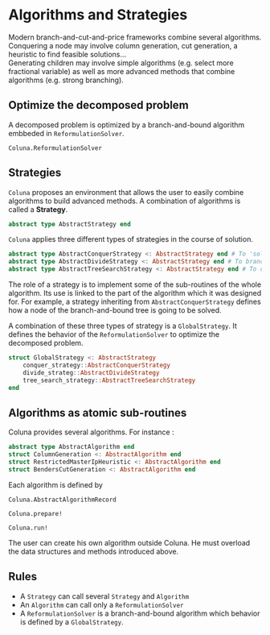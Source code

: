 # Algorithms and Strategies

Modern branch-and-cut-and-price frameworks combine several algorithms. 
Conquering a node may involve column generation, cut generation, a heuristic to 
find feasible solutions...  
Generating children may involve simple algorithms (e.g. select more fractional 
variable) as well as more advanced methods that combine algorithms (e.g. 
strong branching).

## Optimize the decomposed problem
A decomposed problem is optimized by a branch-and-bound algorithm embbeded in 
`ReformulationSolver`.

```@docs
Coluna.ReformulationSolver
```

## Strategies
`Coluna` proposes an environment that allows the user to easily combine 
algorithms to build advanced methods. A combination of algorithms is 
called a **Strategy**.

```julia
abstract type AbstractStrategy end
```

`Coluna` applies three different types of strategies in the course of solution. 

```julia
abstract type AbstractConquerStrategy <: AbstractStrategy end # To 'solve' the node
abstract type AbstractDivideStrategy <: AbstractStrategy end # To branch
abstract type AbstractTreeSearchStrategy <: AbstractStrategy end # To choose the node
```

The role of a strategy is to implement some of the sub-routines of the whole 
algorithm. Its use is linked to the part of the algorithm which it was designed 
for. For example, a strategy inheriting from `AbstractConquerStrategy` defines 
how a node of the branch-and-bound tree is going to be solved.

A combination of these three types of strategy is a `GlobalStrategy`. 
It defines the behavior of the `ReformulationSolver` to optimize the decomposed 
problem.

```julia
struct GlobalStrategy <: AbstractStrategy
	conquer_strategy::AbstractConquerStrategy
	divide_strateg::AbstractDivideStrategy
	tree_search_strategy::AbstractTreeSearchStrategy
end
```

## Algorithms as atomic sub-routines

Coluna provides several algorithms. For instance :

```julia
abstract type AbstractAlgorithm end
struct ColumnGeneration <: AbstractAlgorithm end
struct RestrictedMasterIpHeuristic <: AbstractAlgorithm end
struct BendersCutGeneration <: AbstractAlgorithm end
```

Each algorithm is defined by

```@docs
Coluna.AbstractAlgorithmRecord
```

```@docs
Coluna.prepare!
```

```@docs
Coluna.run!
```

The user can create his own algorithm outside Coluna. 
He must overload the data structures and methods introduced above.

## Rules

- A `Strategy` can call several `Strategy` and `Algorithm`
- An `Algorithm` can call only a `ReformulationSolver`
- A `ReformulationSolver` is a branch-and-bound algorithm which behavior is 
  defined by a `GlobalStrategy`.

